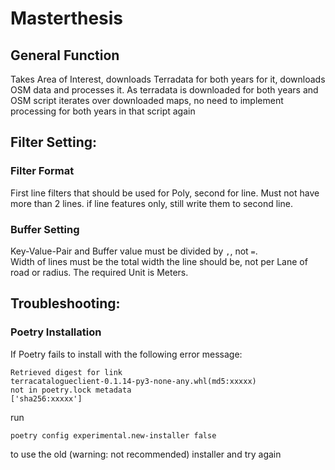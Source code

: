 # Masterthesis

## General Function
Takes Area of Interest, downloads Terradata for both years for it, downloads OSM data and processes it.
As terradata is downloaded for both years and OSM script iterates over downloaded maps, 
no need to implement processing for both years in that script again

## Filter Setting:
### Filter Format
First line filters that should be used for Poly, second for line. Must not have more 
than 2 lines. if line features only, still write them to second line.

### Buffer Setting 
Key-Value-Pair and Buffer value must be divided by ```,```, not ```=```.\
Width of lines must be the total width the line should be, not per Lane of road or radius.
The required Unit is Meters.

## Troubleshooting:
### Poetry Installation
If Poetry fails to install with the following error message:
```
Retrieved digest for link 
terracatalogueclient-0.1.14-py3-none-any.whl(md5:xxxxx) 
not in poetry.lock metadata 
['sha256:xxxxx']
```
run 
```
poetry config experimental.new-installer false
```
to use the old (warning: not recommended) installer and try again